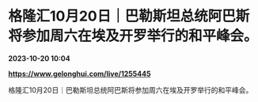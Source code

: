 # 格隆汇10月20日｜巴勒斯坦总统阿巴斯将参加周六在埃及开罗举行的和平峰会。

**2023-10-20 10:04**

**https://www.gelonghui.com/live/1255445**

格隆汇10月20日｜巴勒斯坦总统阿巴斯将参加周六在埃及开罗举行的和平峰会。